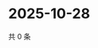 # 2025-10-28

共 0 条

<!-- BEGIN ZHIHUVIDEO -->
<!-- 最后更新时间 Tue Oct 28 2025 10:23:20 GMT+0800 (China Standard Time) -->

<!-- END ZHIHUVIDEO -->
